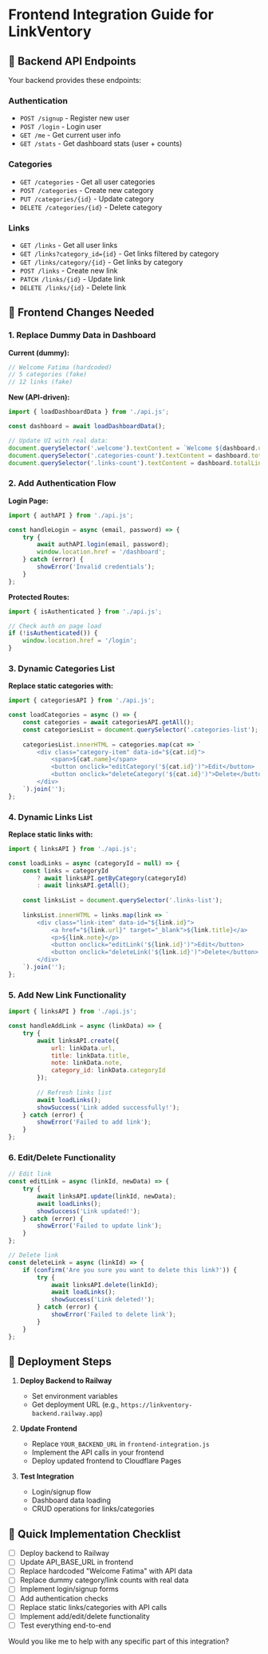 # Frontend Integration Guide for LinkVentory

## 🔗 Backend API Endpoints

Your backend provides these endpoints:

### Authentication
- `POST /signup` - Register new user
- `POST /login` - Login user
- `GET /me` - Get current user info
- `GET /stats` - Get dashboard stats (user + counts)

### Categories
- `GET /categories` - Get all user categories
- `POST /categories` - Create new category
- `PUT /categories/{id}` - Update category
- `DELETE /categories/{id}` - Delete category

### Links
- `GET /links` - Get all user links
- `GET /links?category_id={id}` - Get links filtered by category
- `GET /links/category/{id}` - Get links by category
- `POST /links` - Create new link
- `PATCH /links/{id}` - Update link
- `DELETE /links/{id}` - Delete link

## 🎯 Frontend Changes Needed

### 1. Replace Dummy Data in Dashboard

**Current (dummy):**
```javascript
// Welcome Fatima (hardcoded)
// 5 categories (fake)
// 12 links (fake)
```

**New (API-driven):**
```javascript
import { loadDashboardData } from './api.js';

const dashboard = await loadDashboardData();

// Update UI with real data:
document.querySelector('.welcome').textContent = `Welcome ${dashboard.user.name}`;
document.querySelector('.categories-count').textContent = dashboard.totalCategories;
document.querySelector('.links-count').textContent = dashboard.totalLinks;
```

### 2. Add Authentication Flow

**Login Page:**
```javascript
import { authAPI } from './api.js';

const handleLogin = async (email, password) => {
    try {
        await authAPI.login(email, password);
        window.location.href = '/dashboard';
    } catch (error) {
        showError('Invalid credentials');
    }
};
```

**Protected Routes:**
```javascript
import { isAuthenticated } from './api.js';

// Check auth on page load
if (!isAuthenticated()) {
    window.location.href = '/login';
}
```

### 3. Dynamic Categories List

**Replace static categories with:**
```javascript
import { categoriesAPI } from './api.js';

const loadCategories = async () => {
    const categories = await categoriesAPI.getAll();
    const categoriesList = document.querySelector('.categories-list');
    
    categoriesList.innerHTML = categories.map(cat => `
        <div class="category-item" data-id="${cat.id}">
            <span>${cat.name}</span>
            <button onclick="editCategory('${cat.id}')">Edit</button>
            <button onclick="deleteCategory('${cat.id}')">Delete</button>
        </div>
    `).join('');
};
```

### 4. Dynamic Links List

**Replace static links with:**
```javascript
import { linksAPI } from './api.js';

const loadLinks = async (categoryId = null) => {
    const links = categoryId 
        ? await linksAPI.getByCategory(categoryId)
        : await linksAPI.getAll();
    
    const linksList = document.querySelector('.links-list');
    
    linksList.innerHTML = links.map(link => `
        <div class="link-item" data-id="${link.id}">
            <a href="${link.url}" target="_blank">${link.title}</a>
            <p>${link.note}</p>
            <button onclick="editLink('${link.id}')">Edit</button>
            <button onclick="deleteLink('${link.id}')">Delete</button>
        </div>
    `).join('');
};
```

### 5. Add New Link Functionality

```javascript
import { linksAPI } from './api.js';

const handleAddLink = async (linkData) => {
    try {
        await linksAPI.create({
            url: linkData.url,
            title: linkData.title,
            note: linkData.note,
            category_id: linkData.categoryId
        });
        
        // Refresh links list
        await loadLinks();
        showSuccess('Link added successfully!');
    } catch (error) {
        showError('Failed to add link');
    }
};
```

### 6. Edit/Delete Functionality

```javascript
// Edit link
const editLink = async (linkId, newData) => {
    try {
        await linksAPI.update(linkId, newData);
        await loadLinks();
        showSuccess('Link updated!');
    } catch (error) {
        showError('Failed to update link');
    }
};

// Delete link
const deleteLink = async (linkId) => {
    if (confirm('Are you sure you want to delete this link?')) {
        try {
            await linksAPI.delete(linkId);
            await loadLinks();
            showSuccess('Link deleted!');
        } catch (error) {
            showError('Failed to delete link');
        }
    }
};
```

## 🚀 Deployment Steps

1. **Deploy Backend to Railway**
   - Set environment variables
   - Get deployment URL (e.g., `https://linkventory-backend.railway.app`)

2. **Update Frontend**
   - Replace `YOUR_BACKEND_URL` in `frontend-integration.js`
   - Implement the API calls in your frontend
   - Deploy updated frontend to Cloudflare Pages

3. **Test Integration**
   - Login/signup flow
   - Dashboard data loading
   - CRUD operations for links/categories

## 📝 Quick Implementation Checklist

- [ ] Deploy backend to Railway
- [ ] Update API_BASE_URL in frontend
- [ ] Replace hardcoded "Welcome Fatima" with API data
- [ ] Replace dummy category/link counts with real data
- [ ] Implement login/signup forms
- [ ] Add authentication checks
- [ ] Replace static links/categories with API calls
- [ ] Implement add/edit/delete functionality
- [ ] Test everything end-to-end

Would you like me to help with any specific part of this integration?
